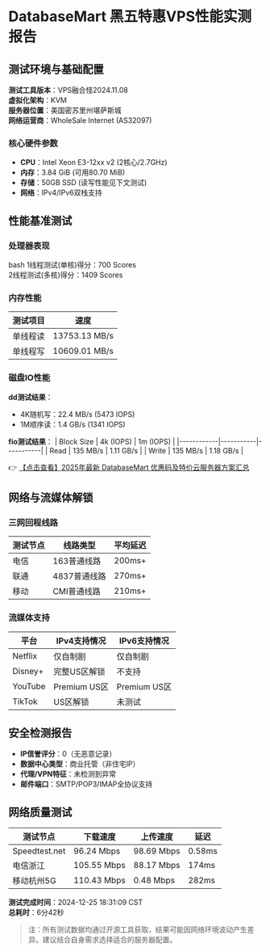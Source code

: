 # DatabaseMart 黑五特惠VPS性能实测报告

## 测试环境与基础配置

**测试工具版本**：VPS融合怪2024.11.08  
**虚拟化架构**：KVM  
**服务器位置**：美国密苏里州堪萨斯城  
**网络运营商**：WholeSale Internet (AS32097)

### 核心硬件参数
- **CPU**：Intel Xeon E3-12xx v2 (2核心/2.7GHz)
- **内存**：3.84 GiB (可用80.70 MiB)
- **存储**：50GB SSD (读写性能见下文测试)
- **网络**：IPv4/IPv6双栈支持

## 性能基准测试

### 处理器表现
bash
1线程测试(单核)得分：700 Scores  
2线程测试(多核)得分：1409 Scores

### 内存性能
| 测试项目       | 速度          |
|----------------|---------------|
| 单线程读       | 13753.13 MB/s |
| 单线程写       | 10609.01 MB/s |

### 磁盘IO性能
**dd测试结果**：
- 4K随机写：22.4 MB/s (5473 IOPS)
- 1M顺序读：1.4 GB/s (1341 IOPS)

**fio测试结果**：
| Block Size | 4k (IOPS) | 1m (IOPS) |
|------------|-----------|-----------|
| Read       | 135 MB/s  | 1.11 GB/s |
| Write      | 135 MB/s  | 1.18 GB/s |

👉 [【点击查看】2025年最新 DatabaseMart 优惠码及特价云服务器方案汇总](https://bit.ly/DatabaseMart)

## 网络与流媒体解锁

### 三网回程线路
| 测试节点 | 线路类型      | 平均延迟   |
|----------|---------------|------------|
| 电信     | 163普通线路   | 200ms+     |
| 联通     | 4837普通线路  | 270ms+     |
| 移动     | CMI普通线路   | 210ms+     |

### 流媒体支持
| 平台       | IPv4支持情况       | IPv6支持情况       |
|------------|--------------------|--------------------|
| Netflix    | 仅自制剧           | 仅自制剧           |
| Disney+    | 完整US区解锁       | 不支持             |
| YouTube    | Premium US区       | Premium US区       |
| TikTok     | US区解锁           | 未测试             |

## 安全检测报告
- **IP信誉评分**：0（无恶意记录）
- **数据中心类型**：商业托管（非住宅IP）
- **代理/VPN特征**：未检测到异常
- **邮件端口**：SMTP/POP3/IMAP全协议支持

## 网络质量测试
| 测试节点       | 下载速度     | 上传速度     | 延迟    |
|----------------|--------------|--------------|---------|
| Speedtest.net  | 96.24 Mbps   | 98.69 Mbps   | 0.58ms  |
| 电信浙江       | 105.55 Mbps  | 88.17 Mbps   | 174ms   |
| 移动杭州5G     | 110.43 Mbps  | 0.48 Mbps    | 282ms   |

**测试完成时间**：2024-12-25 18:31:09 CST  
**总耗时**：6分42秒

> 注：所有测试数据均通过开源工具获取，结果可能因网络环境波动产生差异。建议结合自身需求选择适合的服务器配置。